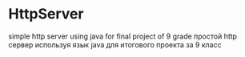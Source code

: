 # HttpServer
simple http server using java for final project of 9 grade
простой http сервер используя язык java для итогового проекта за 9 класс
